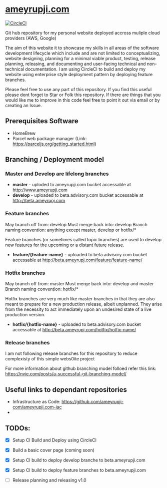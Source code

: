 # [ameyrupji.com](http://www.ameyrupji.com/)

[![CircleCI](https://circleci.com/gh/ameyrupji-com/ameyrupji.com.svg?style=svg)](https://circleci.com/gh/ameyrupji-com/ameyrupji.com)


Git hub repository for my personal website deployed accross muliple cloud providers (AWS, Google)

The aim of this website it to showcase my skills in all areas of the software development lifecycle which include and are not limited to conceptualizing, website designing, planning for a minimal viable product, testing, release planning, releasing, and documenting and user-facing technical and non-technical documentation. I am using CircleCI to build and deploy my website using enterprise style deployment pattern by deploying feature branches.


Please feel free to use any part of this repository. If you find this useful please dont forget to Star or Folk this repository. If there are things that you would like me to improve in this code feel free to point it out via email or by creating an Issue.

## Prerequisites Software

- HomeBrew
- Parcel web package manager (Link: https://parceljs.org/getting_started.html)


## Branching / Deployment model

### Master and Develop are lifelong branches

- **master** - uploded to ameyrupji.com bucket accessable at http://www.ameyrupji.com
- **develop** - uploaded to beta.advisory.com bucket accessable at http://beta.ameyrupj.com

### Feature branches

May branch off from: develop
Must merge back into: develop
Branch naming convention: anything except master, develop or hotfix/*

Feature branches (or sometimes called topic branches) are used to develop new features for the upcoming or a distant future release. 

- **feature/{feature-name}** - uploaded to beta.advisory.com bucket accessable at http://beta.ameyrupj.com/feature/feature-name/ 


### Hotfix branches

May branch off from: master
Must merge back into: develop and master
Branch naming convention: hotfix/*

Hotfix branches are very much like master branches in that they are also meant to prepare for a new production release, albeit unplanned. They arise from the necessity to act immediately upon an undesired state of a live production version.

- **hotfix/{hotfix-name}** - uploaded to beta.advisory.com bucket accessable at http://beta.ameyrupj.com/hotfix/hotfix-name/ 

### Release branches
I am not following release branches for this repository to reduce complexisty of this simple webs0ite project

For more information about github branching model folloed refer this link: https://nvie.com/posts/a-successful-git-branching-model/

## Useful links to dependant repositories

- Infrastructure as Code: https://github.com/ameyrupji-com/ameyrupji.com-iac
- 

## TODOs:
- [x] Setup CI Build and Deploy using CircleCI
- [x] Build a basic cover page (coming soon)
- [x] Setup CI build to deploy develop branche to beta.ameyrupji.com
- [x] Setup CI build to deploy feature branches to beta.ameyrupji.com
- [ ] Release planning and releasing v1.0


